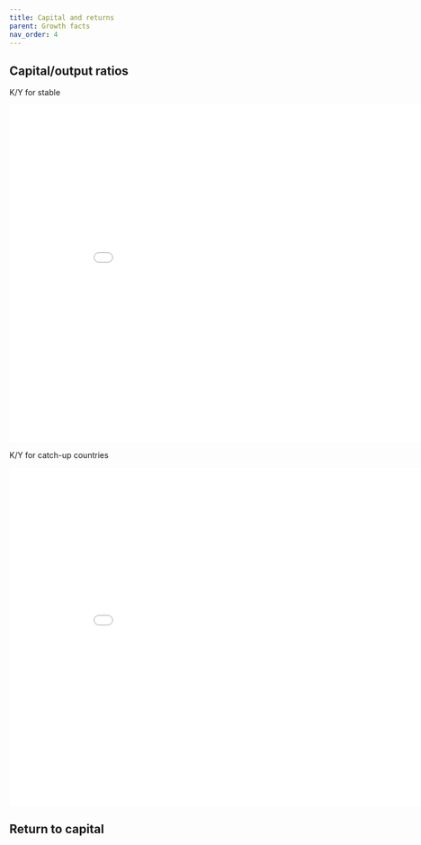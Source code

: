 ```yaml
---
title: Capital and returns
parent: Growth facts
nav_order: 4
---
```


## Capital/output ratios
K/Y for stable

<iframe width="900" height="600" frameborder="0" scrolling="no" src="//plotly.com/~dvollrath/21.embed"></iframe>

K/Y for catch-up countries

<iframe width="900" height="600" frameborder="0" scrolling="no" src="//plotly.com/~dvollrath/23.embed"></iframe>

## Return to capital


